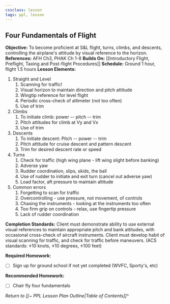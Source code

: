 ```yaml
---
cssclass: lesson
tags: ppl, lesson
---
```

## Four Fundamentals of Flight

**Objective:** To become proficient at S&L flight, turns, climbs, and descents, controlling the airplane's attitude by visual reference to the horizon.
**References:** AFH Ch3, PHAK Ch 1-8
**Builds On:** [[Introductory Flight, Preflight, Taxing and Post-flight Procedures]]
**Schedule:** Ground 1 hour, flight 1.5 hours
**Lesson Elements:**
1. Straight and Level
	1. Scanning for traffic!
	2. Visual horizon to maintain direction and pitch attitude
	3. Wingtip reference for level flight
	4. Periodic cross-check of altimeter (not too often)
	5. Use of trim
2. Climbs
	1. To initiate climb: power -- pitch -- trim
	2. Pitch attitudes for climb at Vy and Vx
	3. Use of trim
3. Descents
	1. To initiate descent: Pitch -- power -- trim
	2. Pitch attitude for cruise descent and pattern descent
	3. Trim for desired descent rate or speed
4. Turns
	1. Check for traffic (high wing plane - lift wing slight before banking)
	2. Adverse yaw
	3. Rudder coordination, slips, skids, the ball
	4. Use of rudder to initiate and exit turn (cancel out adverse yaw)
	5. Load factor, aft pressure to maintain altitude
5. Common errors
	1. Forgetting to scan for traffic
	2. Overcontrolling - use pressure, not movement, of controls
	3. Chasing the instruments - looking at the instruments too often
	4. Too firm grip on controls - relax, use fingertip pressure
	5. Lack of rudder coordination

**Completion Standards:** Client must demonstrate ability to use external visual references to maintain appropriate pitch and bank attitudes, with occasional cross-check of aircraft instruments. Client must develop habit of visual scanning for traffic, and check for traffic before maneuvers. (ACS standards: &plusmn;10 knots, &plusmn;10 degrees, &plusmn;100 feet)

**Required Homework:**
- [ ] Sign up for ground school if not yet completed (WVFC, Sporty's, etc)

**Recommended Homework:** 
- [ ] Chair fly four fundamentals

*Return to [[~ PPL Lesson Plan Outline|Table of Contents]]^*